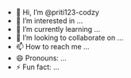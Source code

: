 - 👋 Hi, I’m @priti123-codzy
- 👀 I’m interested in ...
- 🌱 I’m currently learning ...
- 💞️ I’m looking to collaborate on ...
- 📫 How to reach me ...
- 😄 Pronouns: ...
- ⚡ Fun fact: ...

<!---
priti123-codzy/priti123-codzy is a ✨ special ✨ repository because its `README.md` (this file) appears on your GitHub profile.
You can click the Preview link to take a look at your changes.
--->
